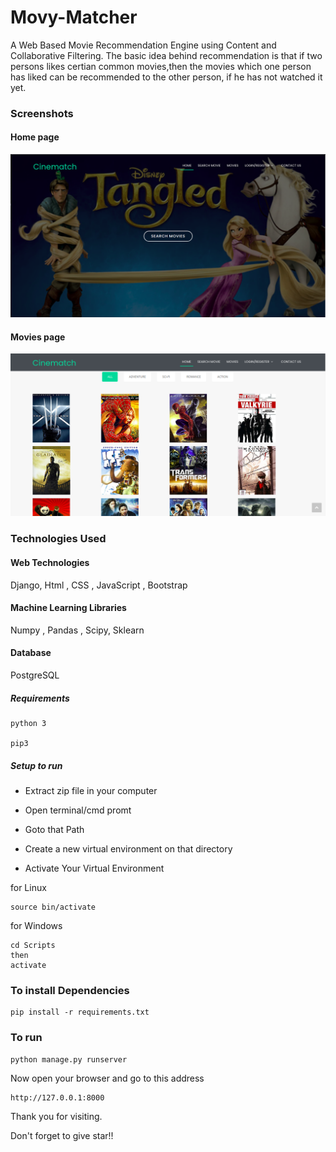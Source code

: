# Movy-Matcher
A Web Based Movie Recommendation Engine using Content and Collaborative Filtering. The basic idea behind recommendation is that if two persons likes certian common movies,then the movies which one person has liked can be recommended to the other person, if he has not watched it yet. 

### Screenshots

#### Home page
![home](https://github.com/shag527/Movy-Matchism/blob/master/home.png)

#### Movies page
![recom](https://github.com/shag527/Movy-Matchism/blob/master/movies.png)


### Technologies Used

#### Web Technologies
Django, Html , CSS , JavaScript , Bootstrap

#### Machine Learning Libraries
Numpy , Pandas , Scipy, Sklearn

#### Database
PostgreSQL

##### Requirements
```
python 3

pip3
```

##### Setup to run

+ Extract zip file in your computer

+ Open terminal/cmd promt

+ Goto that Path

+ Create a new virtual environment on that directory

+ Activate Your Virtual Environment

for Linux
```
source bin/activate
```
for Windows
```
cd Scripts
then
activate
```
### To install Dependencies

```
pip install -r requirements.txt
```

### To run
```
python manage.py runserver
```
Now open your browser and go to this address
```
http://127.0.0.1:8000
```
Thank you for visiting.

Don't forget to give star!!

